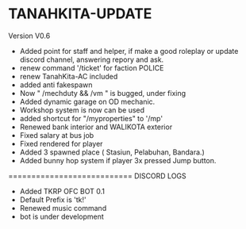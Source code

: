 # TANAHKITA-UPDATE
Version V0.6
- Added point for staff and helper, if make a good roleplay or update discord channel, answering repory and ask.
- renew command '/ticket' for faction POLICE
- renew TanahKita-AC included
- added anti fakespawn
- Now " /mechduty && /vm " is bugged, under fixing 
- Added dynamic garage on OD mechanic.
- Workshop system is now can be used
- added shortcut for "/myproperties" to '/mp'
- Renewed bank interior and WALIKOTA exterior
- Fixed salary at bus job
- Fixed rendered for player
- Added 3 spawned place ( Stasiun, Pelabuhan, Bandara.)
- Added bunny hop system if player 3x pressed Jump button.

===========================
DISCORD LOGS
- Added TKRP OFC BOT 0.1
- Default Prefix is 'tk!'
- Renewed music command
- bot is under development
